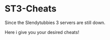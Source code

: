 # ST3-Cheats
<p>Since the Slendytubbies 3 servers are still down.</p>
<p>Here i give you your desired cheats!</p>



